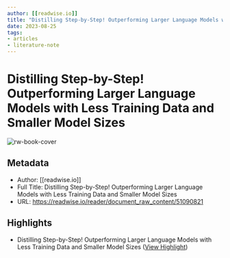 ```yaml
---
author: [[readwise.io]]
title: "Distilling Step-by-Step! Outperforming Larger Language Models with Less Training Data and Smaller Model Sizes"
date: 2023-08-25
tags: 
- articles
- literature-note
---
```

# Distilling Step-by-Step! Outperforming Larger Language Models with Less Training Data and Smaller Model Sizes

![rw-book-cover](https://readwise-assets.s3.amazonaws.com/static/images/article4.6bc1851654a0.png)

## Metadata
- Author: [[readwise.io]]
- Full Title: Distilling Step-by-Step! Outperforming Larger Language Models with Less Training Data and Smaller Model Sizes
- URL: https://readwise.io/reader/document_raw_content/51090821

## Highlights
- Distilling Step-by-Step! Outperforming Larger Language Models
  with Less Training Data and Smaller Model Sizes ([View Highlight](https://read.readwise.io/read/01gzxe7ekb466zw8j3rnwrbr59))
